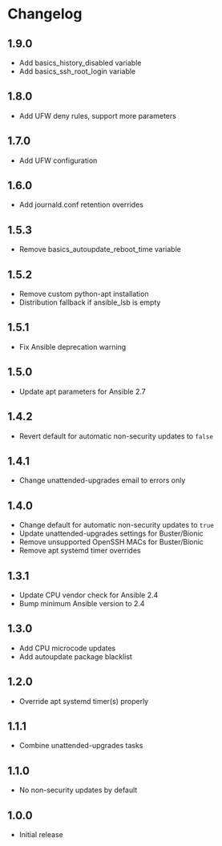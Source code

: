 Changelog
=========

1.9.0
-----
* Add basics_history_disabled variable
* Add basics_ssh_root_login variable

1.8.0
-----
* Add UFW deny rules, support more parameters

1.7.0
-----
* Add UFW configuration

1.6.0
-----
* Add journald.conf retention overrides

1.5.3
-----
* Remove basics_autoupdate_reboot_time variable

1.5.2
-----
* Remove custom python-apt installation
* Distribution fallback if ansible_lsb is empty

1.5.1
-----
* Fix Ansible deprecation warning

1.5.0
-----
* Update apt parameters for Ansible 2.7

1.4.2
-----
* Revert default for automatic non-security updates to `false`

1.4.1
-----
* Change unattended-upgrades email to errors only

1.4.0
-----
* Change default for automatic non-security updates to `true`
* Update unattended-upgrades settings for Buster/Bionic
* Remove unsupported OpenSSH MACs for Buster/Bionic
* Remove apt systemd timer overrides

1.3.1
-----
* Update CPU vendor check for Ansible 2.4
* Bump minimum Ansible version to 2.4

1.3.0
-----
* Add CPU microcode updates
* Add autoupdate package blacklist

1.2.0
-----
* Override apt systemd timer(s) properly

1.1.1
-----
* Combine unattended-upgrades tasks

1.1.0
-----
* No non-security updates by default

1.0.0
-----
* Initial release

